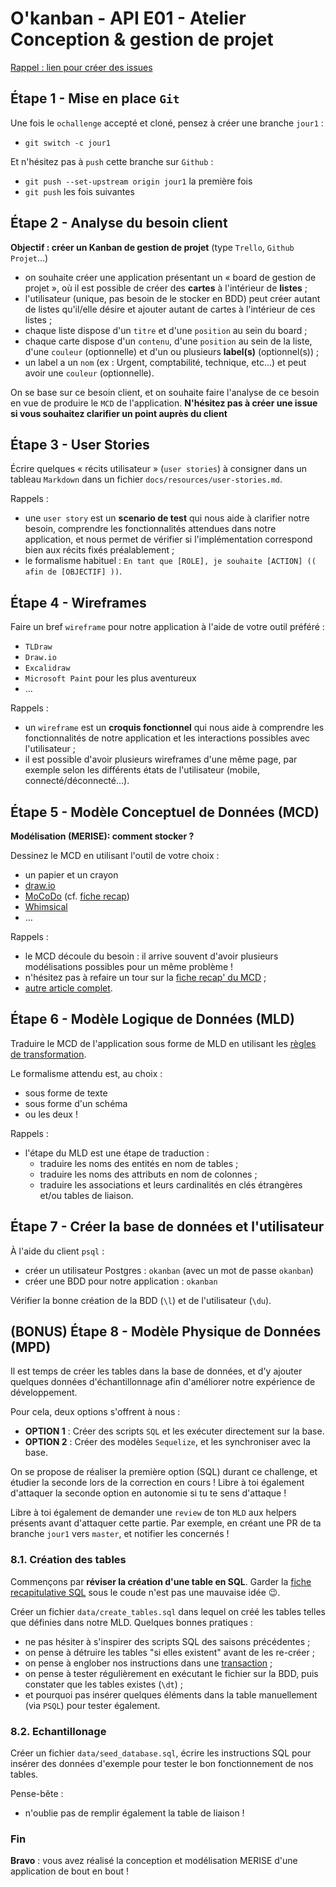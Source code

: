 # O'kanban - API E01 - Atelier Conception & gestion de projet

[Rappel : lien pour créer des issues](https://github.com/O-clock-Raclette/Soutien-ateliers/issues)

## Étape 1 - Mise en place `Git`

Une fois le `ochallenge` accepté et cloné, pensez à créer une branche `jour1` :

- `git switch -c jour1`

Et n'hésitez pas à `push` cette branche sur `Github` :

- `git push --set-upstream origin jour1` la première fois
- `git push` les fois suivantes

## Étape 2 - Analyse du besoin client

**Objectif : créer un Kanban de gestion de projet**  (type `Trello`, `Github Projet`…)

- on souhaite créer une application présentant un « board de gestion de projet », où il est possible de créer des **cartes** à l'intérieur de **listes** ;
- l'utilisateur (unique, pas besoin de le stocker en BDD) peut créer autant de listes qu'il/elle désire et ajouter autant de cartes à l'intérieur de ces listes ;
- chaque liste dispose d'un `titre` et d'une `position` au sein du board ;
- chaque carte dispose d'un `contenu`, d'une `position` au sein de la liste, d'une `couleur` (optionnelle) et d'un ou plusieurs **label(s)** (optionnel(s)) ;
- un label a un `nom` (ex : Urgent, comptabilité, technique, etc…) et peut avoir une `couleur` (optionnelle).

On se base sur ce besoin client, et on souhaite faire l'analyse de ce besoin en vue de produire le `MCD` de l'application. **N'hésitez pas à créer une issue si vous souhaitez clarifier un point auprès du client**

## Étape 3 - User Stories

Écrire quelques « récits utilisateur » (`user stories`) à consigner dans un tableau `Markdown` dans un fichier `docs/resources/user-stories.md`.

Rappels :

- une `user story` est un **scenario de test** qui nous aide à clarifier notre besoin, comprendre les fonctionnalités attendues dans notre application, et nous permet de vérifier si l'implémentation correspond bien aux récits fixés préalablement ;
- le formalisme habituel : `En tant que [ROLE], je souhaite [ACTION] (( afin de [OBJECTIF] ))`.

## Étape 4 - Wireframes

Faire un bref `wireframe` pour notre application à l'aide de votre outil préféré :

- `TLDraw`
- `Draw.io`
- `Excalidraw`
- `Microsoft Paint` pour les plus aventureux
- …

Rappels :

- un `wireframe` est un **croquis fonctionnel** qui nous aide à comprendre les fonctionnalités de notre application et les interactions possibles avec l'utilisateur ;
- il est possible d'avoir plusieurs wireframes d'une même page, par exemple selon les différents états de l'utilisateur (mobile, connecté/déconnecté…).

## Étape 5 - Modèle Conceptuel de Données (MCD)

**Modélisation (MERISE): comment stocker ?**

Dessinez le MCD en utilisant l'outil de votre choix :

- un papier et un crayon
- [draw.io](https://draw.io)
- [MoCoDo](http://mocodo.wingi.net/) (cf. [fiche recap](https://kourou.oclock.io/ressources/fiche-recap/mocodo/))
- [Whimsical](https://whimsical.com/)
- …

Rappels :

- le MCD découle du besoin : il arrive souvent d'avoir plusieurs modélisations possibles pour un même problème !
- n'hésitez pas à refaire un tour sur la [fiche recap' du MCD](https://kourou.oclock.io/ressources/fiche-recap/mcd-modele-conceptuel-de-donnees/) ;
- [autre article complet](https://gist.github.com/enzoclock/3b16a04277a9ef620ed046aaf4149c4b).

## Étape 6 - Modèle Logique de Données (MLD)

Traduire le MCD de l'application sous forme de MLD en utilisant les [règles de transformation](https://kourou.oclock.io/ressources/fiche-recap/mld/).

Le formalisme attendu est, au choix :

- sous forme de texte
- sous forme d'un schéma
- ou les deux !

Rappels :

- l'étape du MLD est une étape de traduction :
  - traduire les noms des entités en nom de tables ;
  - traduire les noms des attributs en nom de colonnes ;
  - traduire les associations et leurs cardinalités en clés étrangères et/ou tables de liaison.

## Étape 7 - Créer la base de données et l'utilisateur

À l'aide du client `psql` :

- créer un utilisateur Postgres : `okanban` (avec un mot de passe `okanban`)
- créer une BDD pour notre application : `okanban`

Vérifier la bonne création de la BDD (`\l`) et de l'utilisateur (`\du`).

## (BONUS) Étape 8 - Modèle Physique de Données (MPD)

Il est temps de créer les tables dans la base de données, et d'y ajouter quelques données d'échantillonnage afin d'améliorer notre expérience de développement.

Pour cela, deux options s'offrent à nous :

- **OPTION 1** : Créer des scripts `SQL` et les exécuter directement sur la base.
- **OPTION 2** : Créer des modèles `Sequelize`, et les synchroniser avec la base.

On se propose de réaliser la première option (SQL) durant ce challenge, et étudier la seconde lors de la correction en cours ! Libre à toi également d'attaquer la seconde option en autonomie si tu te sens d'attaque !

Libre à toi également de demander une `review` de ton `MLD` aux helpers présents avant d'attaquer cette partie. Par exemple, en créant une PR de ta branche `jour1` vers `master`, et notifier les concernés !

### 8.1. Création des tables

Commençons par **réviser la création d'une table en SQL**. Garder la [fiche recapitulative SQL](https://kourou.oclock.io/ressources/fiche-recap/le-langage-sql/) sous le coude n'est pas une mauvaise idée 😉.

Créer un fichier `data/create_tables.sql` dans lequel on créé les tables telles que définies dans notre MLD. Quelques bonnes pratiques :

- ne pas hésiter à s'inspirer des scripts SQL des saisons précédentes ;
- on pense à détruire les tables "si elles existent" avant de les re-créer ;
- on pense à englober nos instructions dans une [transaction](https://docs.postgresql.fr/14/tutorial-transactions.html) ;
- on pense à tester régulièrement en exécutant le fichier sur la BDD, puis constater que les tables existes (`\dt`) ;
- et pourquoi pas insérer quelques éléments dans la table manuellement (via `PSQL`) pour tester également.

### 8.2. Echantillonage

Créer un fichier `data/seed_database.sql`, écrire les instructions SQL pour insérer des données d'exemple pour tester le bon fonctionnement de nos tables.

Pense-bête :

- n'oublie pas de remplir également la table de liaison !

### Fin

**Bravo** : vous avez réalisé la conception et modélisation MERISE d'une application de bout en bout !